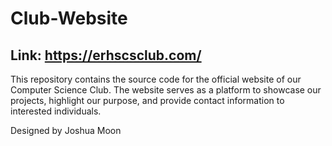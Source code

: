 # Club-Website
## Link: https://erhscsclub.com/
This repository contains the source code for the official website of our Computer Science Club. The website serves as a platform to showcase our projects, highlight our purpose, and provide contact information to interested individuals.

Designed by Joshua Moon
